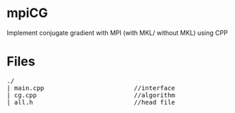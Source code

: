 # mpiCG
Implement conjugate gradient with MPI (with MKL/ without MKL) using CPP
  
  
# Files 
<pre>
./  
| main.cpp                        //interface
| cg.cpp                          //algorithm
| all.h                           //head file
</pre> 



